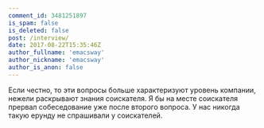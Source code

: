 ```yaml
---
comment_id: 3481251897
is_spam: false
is_deleted: false
post: /interview/
date: 2017-08-22T15:35:46Z
author_fullname: 'emacsway'
author_nickname: 'emacsway'
author_is_anon: false
---
```


<p>Если честно, то эти вопросы больше характеризуют уровень компании, нежели раскрывают знания соискателя. Я бы на месте соискателя прервал собеседование уже после второго вопроса. У нас никогда такую ерунду не спрашивали у соискателей.</p>
